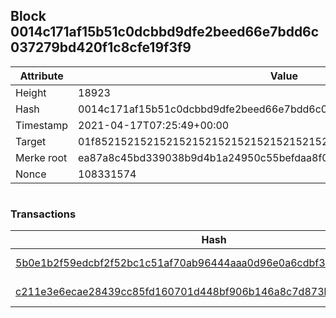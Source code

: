 ## Block 0014c171af15b51c0dcbbd9dfe2beed66e7bdd6c037279bd420f1c8cfe19f3f9

Attribute | Value
--- | ---
Height | 18923
Hash | 0014c171af15b51c0dcbbd9dfe2beed66e7bdd6c037279bd420f1c8cfe19f3f9
Timestamp | 2021-04-17T07:25:49+00:00
Target | 01f8521521521521521521521521521521521521521521521521521521521521
Merke root | ea87a8c45bd339038b9d4b1a24950c55befdaa8f05f18970ac0138e3add99d79
Nonce | 108331574

```

```

### Transactions

Hash | Amount
--- | ---
[5b0e1b2f59edcbf2f52bc1c51af70ab96444aaa0d96e0a6cdbf3bec961575e13](5b0e1b2f59edcbf2f52bc1c51af70ab96444aaa0d96e0a6cdbf3bec961575e13.md) | 10.00000003 SKEPTI 
[c211e3e6ecae28439cc85fd160701d448bf906b146a8c7d873bd564cb5d97674](c211e3e6ecae28439cc85fd160701d448bf906b146a8c7d873bd564cb5d97674.md) | 9.99999997 SKEPTI 
